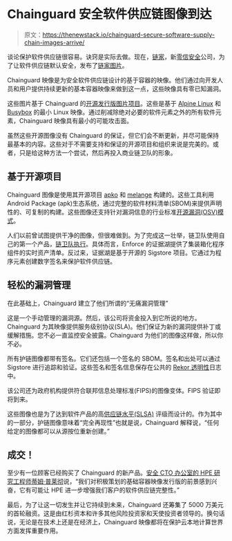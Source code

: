# Chainguard 安全软件供应链图像到达

> 原文：<https://thenewstack.io/chainguard-secure-software-supply-chain-images-arrive/>

谈论保护软件供应链很容易。诀窍是实际去做。现在，[链家](https://chainguard.dev/)，新[零信安全](https://thenewstack.io/zero-trust-security-and-the-software-development-lifecycle/)公司，为了让软件供应链默认安全，发布了[链家图片](https://blog.chainguard.dev/announcing-chainguard-images/)。

Chainguard 映像是为安全软件供应链设计的基于容器的映像。他们通过向开发人员和用户提供持续更新的基本容器映像来做到这一点，这些映像具有零已知漏洞。

这些图片基于 Chainguard 的[开源发行版图片项目](https://github.com/distroless)。这些是基于 [Alpine Linux](https://www.alpinelinux.org/) 和 [Busybox](https://busybox.net/) 的最小 Linux 映像。通过削减除绝对必要的软件元素之外的所有软件元素，Chainguard 映像具有最小的可能攻击面。

虽然这些开源图像没有 Chainguard 的保证，但它们会不断更新，并尽可能保持最基本的内容。这些对于不需要支持和保证的开源项目和组织来说是完美的。或者，只是给这种方法一个尝试，然后再投入商业链卫队的形象。

## 基于开源项目

Chainguard 图像是使用其开源项目 [apko](https://blog.chainguard.dev/introducing-apko-bringing-distroless-nirvana-to-alpine-linux/) 和 [melange](https://github.com/chainguard-dev/melange) 构建的。这些工具利用 Android Package (apk)生态系统，通过完整的软件材料清单(SBOM)来提供声明性的、可复制的构建。这些图像还支持针对漏洞信息的行业标准[开源漏洞(OSV)模式](https://ossf.github.io/osv-schema/)。

人们以前曾试图提供干净的图像，但很难做到。为了完成这一壮举，链卫队使用自己的第一个产品，[链卫队执行](https://www.chainguard.dev/chainguard-enforce)。具体而言，Enforce 的证据湖提供了集装箱化程序组件的实时资产清单。反过来，证据湖是基于开源的 Sigstore 项目。它通过为程序元素创建数字签名来保护软件供应链。

## 轻松的漏洞管理

在此基础上，Chainguard 建立了他们所谓的“无痛漏洞管理”

这是一个手动管理的漏洞源。然后，该公司将资金投入到它所说的地方。Chainguard 为其映像提供服务级别协议(SLA)。他们保证为新的漏洞提供补丁或缓解措施。您不必一直监控安全披露。Chainguard 为他们的图像这样做，所以你不必。

所有护链图像都带有签名。它们还包括一个签名的 SBOM。签名和出处可以通过 Sigstore 进行追踪和验证。这些签名和签名信息保存在公共的 [Rekor 透明性](https://docs.sigstore.dev/rekor/overview)日志中。

该公司还为政府机构提供符合联邦信息处理标准(FIPS)的图像变体。FIPS 验证即将到来。

这些图像也是为了达到软件产品的高[供应链水平(SLSA)](https://slsa.dev/) 评级而设计的。作为其中的一部分，护链图像意味着“完全再现性”也就是说，Chainguard 解释说，“任何给定的图像都可以从源按位重新创建。”

## 成交！

至少有一位顾客已经购买了 Chainguard 的新产品。[安全 CTO 办公室的 HPE 研究工程师蒂姆·普莱彻](https://www.linkedin.com/in/tim-pletcher-2a41ba5b/)说，“我们对积极策划的基础容器映像发行版的前景感到兴奋，它有可能让 HPE 进一步增强我们客户的软件供应链完整性。”

最后，为了让这一切发生并让它持续到未来，Chainguard 还筹集了 5000 万美元的首轮融资。这是由红杉资本和许多其他风险投资家和天使投资者领导的。换句话说，无论是在技术上还是在经济上，Chainguard 映像都将在保护云本地计算世界方面发挥重要作用。

<svg xmlns:xlink="http://www.w3.org/1999/xlink" viewBox="0 0 68 31" version="1.1"><title>Group</title> <desc>Created with Sketch.</desc></svg>